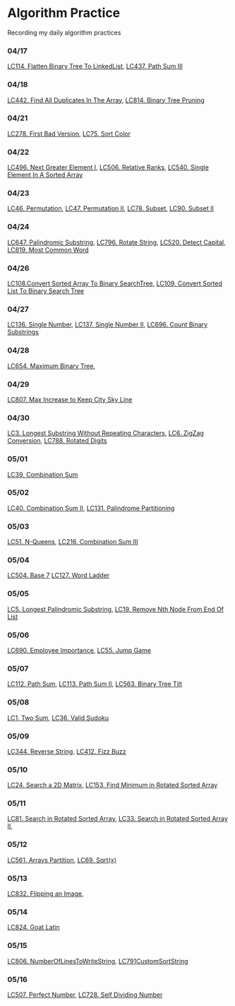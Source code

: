 # Algorithm Practice
Recording my daily algorithm practices 

### 04/17
[LC114. Flatten Binary Tree To LinkedList](https://github.com/Chloejia123/AlgoPractice/blob/master/src/main/java/LC114FlattenBinaryTreeToLinkedList.java), [LC437. Path Sum III](https://github.com/Chloejia123/AlgoPractice/blob/master/src/main/java/LC437PathSumIII.java)
### 04/18
[LC442. Find All Duplicates In The Array](https://github.com/Chloejia123/AlgoPractice/blob/master/src/main/java/LC442FindAllDuplicatesInTheArray.java), [LC814. Binary Tree Pruning](https://github.com/Chloejia123/AlgoPractice/blob/master/src/main/java/LC814BinaryTreePruning.java)
### 04/21
[LC278. First Bad Version](https://github.com/Chloejia123/AlgoPractice/blob/master/src/main/java/LC278FirstBadVersion.java), 
[LC75. Sort Color](https://github.com/Chloejia123/AlgoPractice/blob/master/src/main/java/LC75SortColor.java)
### 04/22
[LC496. Next Greater Element I](https://github.com/Chloejia123/AlgoPractice/blob/master/src/main/java/LC496NextGreaterElementI.java), [LC506. Relative Ranks](https://github.com/Chloejia123/AlgoPractice/blob/master/src/main/java/LC506RelativeRanks.java), [LC540. Single Element In A Sorted Array](https://github.com/Chloejia123/AlgoPractice/blob/master/src/main/java/LC506RelativeRanks.java)
### 04/23
[LC46. Permutation](https://github.com/Chloejia123/AlgoPractice/blob/master/src/main/java/LC46Permutation.java), [LC47. Permutation II](https://github.com/Chloejia123/AlgoPractice/blob/master/src/main/java/LC47PermutationII.java), [LC78. Subset](https://github.com/Chloejia123/AlgoPractice/blob/master/src/main/java/LC78Subsets.java), [LC90. Subset II](https://github.com/Chloejia123/AlgoPractice/blob/master/src/main/java/LC90SubsetsII.java)
### 04/24
[LC647. Palindromic Substring](./src/main/java/LC647PalindromicSubstring.java), 
[LC796. Rotate String](./src/main/java/LC796RotateString.java), 
[LC520. Detect Capital](./src/main/java/LC520DetectCapital.java), 
[LC819. Most Common Word](./src/main/java/LC819MostCommonWord.java)
### 04/26
[LC108.Convert Sorted Array To Binary SearchTree](https://github.com/Chloejia123/AlgoPractice/blob/master/src/main/java/LC108ConvertSortedArrayToBinarySearchTree.java), [LC109. Convert Sorted List To Binary Search Tree](https://github.com/Chloejia123/AlgoPractice/blob/master/src/main/java/LC109ConvertSortedListToBinarySearchTree.java)
### 04/27
[LC136. Single Number](https://github.com/Chloejia123/AlgoPractice/blob/master/src/main/java/LC136SingleNumber.java),
[LC137. Single Number II](https://github.com/Chloejia123/AlgoPractice/blob/master/src/main/java/LC137SingleNumberII.java),
[LC696. Count Binary Substrings](https://github.com/Chloejia123/AlgoPractice/blob/master/src/main/java/LC696CountBinarySubstrings.java)
### 04/28
[LC654. Maximum Binary Tree](./src/main/java/LC654MaximumBinaryTree.java), 
### 04/29
[LC807. Max Increase to Keep City Sky Line](./src/main/java/LC807MaxIncreasetoKeepCitySkyline.java)
### 04/30
[LC3. Longest Substring Without Repeating Characters](./src/main/java/LC3LongestSubstringWithoutRepeatingCharacters.java),
[LC6. ZigZag Conversion](./src/main/java/LC6ZigZagConversion.java),
[LC788. Rotated Digits](./src/main/java/LC788RotatedDigits.java)
### 05/01
[LC39. Combination Sum](./src/main/java/LC39CombinationSum.java)
### 05/02
[LC40. Combination Sum II](./src/main/java/LC40CombinationSumII.java),
[LC131. Palindrome Partitioning](./src/main/java/LC131PalindromePartitioning.java)
### 05/03
[LC51. N-Queens](./src/main/java/LC51NQueens.java),
[LC216. Combination Sum III](./src/main/java/LC216CombinationSumIII.java)
### 05/04
[LC504. Base 7](./src/main/java/LC504Base7.java)
[LC127. Word Ladder](./src/main/java/LC127WordLadder.java)
### 05/05
[LC5. Longest Palindromic Substring](./src/main/java/LC5LongestPalindromicSubstring.java),
[LC19. Remove Nth Node From End Of List](./src/main/java/LC19RemoveNthNodeFromEndOfList.java)
### 05/06
[LC690. Employee Importance](./src/main/java/LC690EmployeeImportance.java),
[LC55. Jump Game](./src/main/java/LC55JumpGame.java)
### 05/07
[LC112. Path Sum](./src/main/java/LC112PathSum.java),
[LC113. Path Sum II](./src/main/java/LC113PathSumII.java),
[LC563. Binary Tree Tilt](./src/main/java/LC563BinaryTreeTilt.java)
### 05/08
[LC1. Two Sum](./src/main/java/LC1TwoSum.java),
[LC36. Valid Sudoku](./src/main/java/LC36ValidSudoku.java)
### 05/09
[LC344. Reverse String](./src/main/java/LC344ReverseString.java),
[LC412. Fizz Buzz](./src/main/java/LC412FizzBuzz.java)
### 05/10
[LC24. Search a 2D Matrix](./src/main/java/LC24SearchA2DMatrix.java),
[LC153. Find Minimum in Rotated Sorted Array](./src/main/java/LC153FindMinimumInRotatedSortedArray.java)
### 05/11
[LC81. Search in Rotated Sorted Array](./src/main/java/LC81SearchInRotatedSortedArray.java),
[LC33. Search in Rotated Sorted Array II](./src/main/java/LC33SearchInRotatedSortedArray.java),
### 05/12
[LC561. Arrays Partition](./src/main/java/LC561ArraysPartition.java),
[LC69. Sqrt(x)](./src/main/java/LC69SqrtX.java)
### 05/13
[LC832. Flipping an Image](./src/main/java/LC832FlippingAnImage.java),
### 05/14
[LC824. Goat Latin](./src/main/java/LC824GoatLatin.java)
### 05/15
[LC806. NumberOfLinesToWriteString](./src/main/java/LC806NumberOfLinesToWriteString.java),
[LC791CustomSortString](./src/main/java/LC791CustomSortString.java)
### 05/16
[LC507. Perfect Number](./src/main/java/LC507PerfectNumber.java),
[LC728. Self Dividing Number](./src/main/java/LC728SelfDividingNumber.java)